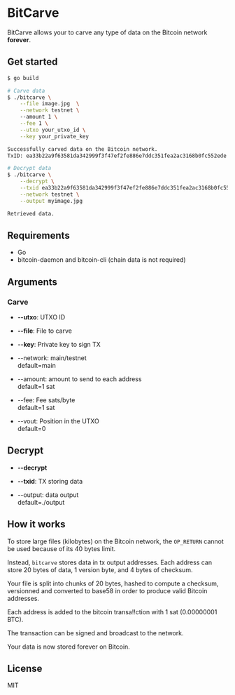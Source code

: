 # BitCarve
BitCarve allows your to carve any type of data on the Bitcoin network **forever**.

## Get started

```bash
$ go build

# Carve data
$ ./bitcarve \
    --file image.jpg  \
    --network testnet \ 
    --amount 1 \
    --fee 1 \
    --utxo your_utxo_id \
    --key your_private_key

Successfully carved data on the Bitcoin network.
TxID: ea33b22a9f63581da342999f3f47ef2fe886e7ddc351fea2ac3168b0fc552ede

# Decrypt data
$ ./bitcarve \
    --decrypt \
    --txid ea33b22a9f63581da342999f3f47ef2fe886e7ddc351fea2ac3168b0fc552ede \
    --network testnet \
    --output myimage.jpg

Retrieved data.
```

## Requirements
* Go
* bitcoin-daemon and bitcoin-cli (chain data is not required)

## Arguments
### Carve
* **--utxo**: UTXO ID  

* **--file**: File to carve

* **--key**: Private key to sign TX

* --network: main/testnet  
    default=main

* --amount: amount to send to each address  
    default=1 sat

* --fee: Fee sats/byte  
    default=1 sat


* --vout: Position in the UTXO  
    default=0


## Decrypt
* **--decrypt**  

* **--txid**: TX storing data  

* --output: data output  
    default=./output

## How it works

To store large files (kilobytes) on the Bitcoin network, the `OP_RETURN` cannot be used because of its 40 bytes limit.

Instead, `bitcarve` stores data in tx output addresses. Each address can store 20 bytes of data, 1 version byte, and 4 bytes of checksum.   

Your file is split into chunks of 20 bytes, hashed to compute a checksum, versionned and converted to base58 in order to produce valid Bitcoin addresses.

Each address is added to the bitcoin transa!!ction with 1 sat (0.00000001 BTC).

The transaction can be signed and broadcast to the network.

Your data is now stored forever on Bitcoin.

## License

MIT